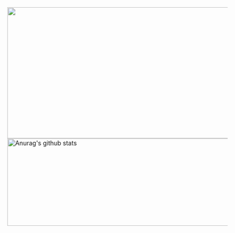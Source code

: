 

<img  align="center" src="https://media.giphy.com/media/HscDLzkO8EOTmgkhQP/giphy.gif" width="600" height="300">
 <a href="https://github.com/Honor13/github-readme-stats"><img align="center" src="https://github-readme-stats.vercel.app/api?username=Honor13&show_icons=true&include_all_commits=true&theme=buefy&hide_border=true" alt="Anurag's github stats" width="800" height="200" /></a>  </a> 

